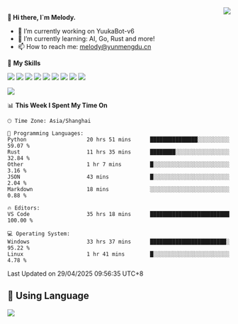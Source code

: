 <a href="#">
  <img align="right" src="https://github-readme-stats.vercel.app/api?username=melodyyuuka&count_private=true&show_icons=true" />
</a>

**👋 Hi there, I`m Melody.**

- 🔭 I’m currently working on YuukaBot-v6
- 🌱 I’m currently learning: AI, Go, Rust and more!
- 📫 How to reach me: melody@yunmengdu.cn

🌟 **My Skills** 

![](https://img.shields.io/badge/-Python-3e74a2?style=flat-square&logo=Python&logoColor=fff)
![](https://img.shields.io/badge/-Java-007396?style=flat-square&logo=OpenJDK&logoColor=fff)
![](https://img.shields.io/badge/-Node.js-339933?style=flat-square&logo=Node.js&logoColor=fff)
![](https://img.shields.io/badge/-Git-f05032?style=flat-square&logo=git&logoColor=fff)
![](https://img.shields.io/badge/-PostgreSQL-4169e1?style=flat-square&logo=PostgreSQL&logoColor=fff)
![](https://img.shields.io/badge/-Rust-000000?style=flat-square&logo=rust&logoColor=fff)
![](https://img.shields.io/badge/-VSCode-007acc?style=flat-square&logo=Visual-Studio-Code&logoColor=fff)
![](https://img.shields.io/badge/-FastAPI-009688?style=flat-square&logo=FastAPI&logoColor=fff)
![](https://img.shields.io/badge/-Linux-000000?style=flat-square&logo=Linux&logoColor=fff)


![](https://wakatime.com/badge/user/fa6dc0e2-47c5-4d2d-ae45-69fec6f2122c.svg)

<!--START_SECTION:waka-->
📊 **This Week I Spent My Time On** 

```text
🕑︎ Time Zone: Asia/Shanghai

💬 Programming Languages: 
Python                   20 hrs 51 mins      ███████████████░░░░░░░░░░   59.07 % 
Rust                     11 hrs 35 mins      ████████░░░░░░░░░░░░░░░░░   32.84 % 
Other                    1 hr 7 mins         █░░░░░░░░░░░░░░░░░░░░░░░░    3.16 % 
JSON                     43 mins             █░░░░░░░░░░░░░░░░░░░░░░░░    2.04 % 
Markdown                 18 mins             ░░░░░░░░░░░░░░░░░░░░░░░░░    0.88 % 

🔥 Editors: 
VS Code                  35 hrs 18 mins      █████████████████████████   100.00 % 

💻 Operating System: 
Windows                  33 hrs 37 mins      ████████████████████████░   95.22 % 
Linux                    1 hr 41 mins        █░░░░░░░░░░░░░░░░░░░░░░░░    4.78 % 
```


 Last Updated on 29/04/2025 09:56:35 UTC+8
<!--END_SECTION:waka-->

## 🥰 **Using Language**

![](https://github-readme-stats.vercel.app/api/wakatime?username=MelodyYuyuko&layout=compact&hide_border=true)
